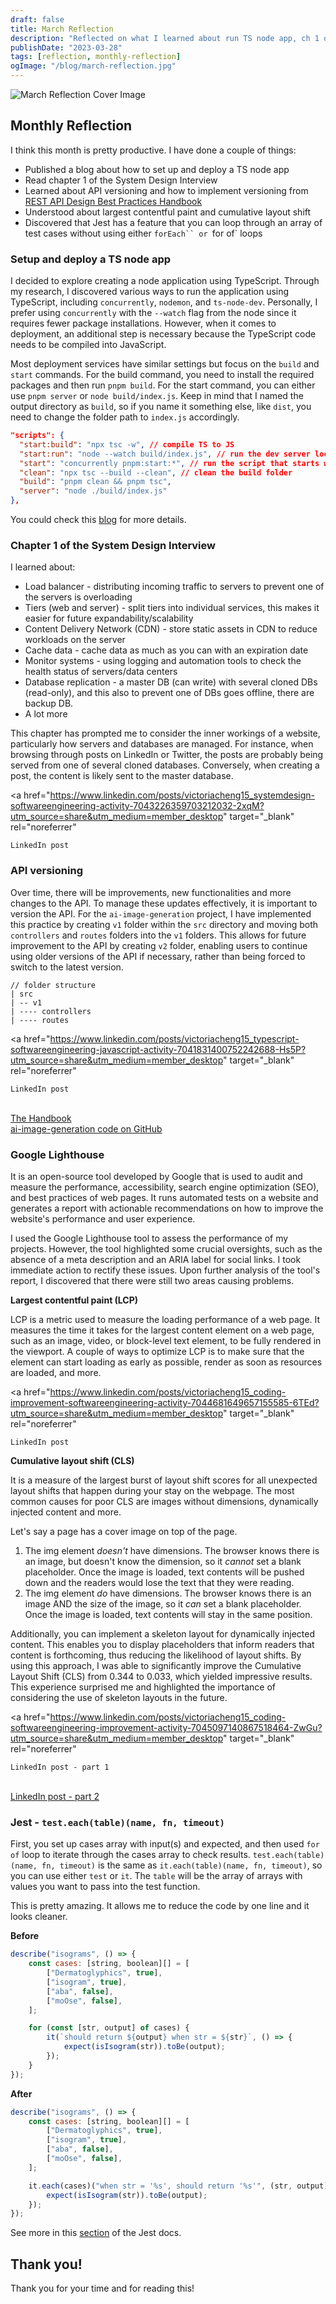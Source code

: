```yaml
---
draft: false
title: March Reflection
description: "Reflected on what I learned about run TS node app, ch 1 of the System Design, LCP and CLS from Lighthouse, and run a tests array with one of Jest's features."
publishDate: "2023-03-28"
tags: [reflection, monthly-reflection]
ogImage: "/blog/march-reflection.jpg"
---
```


![March Reflection Cover Image](/blog/march-reflection.jpg)

## Monthly Reflection

I think this month is pretty productive. I have done a couple of things:

- Published a blog about how to set up and deploy a TS node app
- Read chapter 1 of the System Design Interview
- Learned about API versioning and how to implement versioning from <a href="https://www.freecodecamp.org/news/rest-api-design-best-practices-build-a-rest-api" target="_blank" rel="noreferrer">REST API Design Best Practices Handbook</a>
- Understood about largest contentful paint and cumulative layout shift
- Discovered that Jest has a feature that you can loop through an array of test cases without using either ` forEach`` or  `for of` loops

### Setup and deploy a TS node app

I decided to explore creating a node application using TypeScript. Through my research, I discovered various ways to run the application using TypeScript, including `concurrently`, `nodemon`, and `ts-node-dev`. Personally, I prefer using `concurrently` with the `--watch` flag from the node since it requires fewer package installations. However, when it comes to deployment, an additional step is necessary because the TypeScript code needs to be compiled into JavaScript.

Most deployment services have similar settings but focus on the `build` and `start` commands. For the build command, you need to install the required packages and then run `pnpm build`. For the start command, you can either use `pnpm server` or `node build/index.js`. Keep in mind that I named the output directory as `build`, so if you name it something else, like `dist`, you need to change the folder path to `index.js` accordingly.

```json
"scripts": {
  "start:build": "npx tsc -w", // compile TS to JS
  "start:run": "node --watch build/index.js", // run the dev server locally with index.js
  "start": "concurrently pnpm:start:*", // run the script that starts with "start:"
  "clean": "npx tsc --build --clean", // clean the build folder
  "build": "pnpm clean && pnpm tsc",
  "server": "node ./build/index.js"
},
```

You could check this <a href="https://victoriacheng15.vercel.app/posts/a-simple-guide-to-setting-up-and-deploying-node-with-typescript" target="_blank" rel="noreferrer">blog</a> for more details.

### Chapter 1 of the System Design Interview

I learned about:

- Load balancer - distributing incoming traffic to servers to prevent one of the servers is overloading
- Tiers (web and server) - split tiers into individual services, this makes it easier for future expandability/scalability
- Content Delivery Network (CDN) - store static assets in CDN to reduce workloads on the server
- Cache data - cache data as much as you can with an expiration date
- Monitor systems - using logging and automation tools to check the health status of servers/data centers
- Database replication - a master DB (can write) with several cloned DBs (read-only), and this also to prevent one of DBs goes offline, there are backup DB.
- A lot more

This chapter has prompted me to consider the inner workings of a website, particularly how servers and databases are managed. For instance, when browsing through posts on LinkedIn or Twitter, the posts are probably being served from one of several cloned databases. Conversely, when creating a post, the content is likely sent to the master database.

<a
	href="https://www.linkedin.com/posts/victoriacheng15_systemdesign-softwareengineering-activity-7043226359703212032-2xqM?utm_source=share&utm_medium=member_desktop"
	target="_blank"
	rel="noreferrer"
>
	LinkedIn post
</a>

### API versioning

Over time, there will be improvements, new functionalities and more changes to the API. To manage these updates effectively, it is important to version the API. For the `ai-image-generation` project, I have implemented this practice by creating `v1` folder within the `src` directory and moving both `controllers` and `routes` folders into the `v1` folders. This allows for future improvement to the API by creating `v2` folder, enabling users to continue using older versions of the API if necessary, rather than being forced to switch to the latest version.

```
// folder structure
| src
| -- v1
| ---- controllers
| ---- routes
```

<a
	href="https://www.linkedin.com/posts/victoriacheng15_typescript-softwareengineering-javascript-activity-7041831400752242688-Hs5P?utm_source=share&utm_medium=member_desktop"
	target="_blank"
	rel="noreferrer"
>
	LinkedIn post
</a>
<br />
<a
	href="https://www.freecodecamp.org/news/rest-api-design-best-practices-build-a-rest-api"
	target="_blank"
	rel="noreferrer"
>
	The Handbook
</a>
<br />
<a
	href="https://github.com/victoriacheng15/ai-image-generation/tree/main/server/src/v1"
	target="_blank"
	rel="noreferrer"
>
	ai-image-generation code on GitHub
</a>

### Google Lighthouse

It is an open-source tool developed by Google that is used to audit and measure the performance, accessibility, search engine optimization (SEO), and best practices of web pages. It runs automated tests on a website and generates a report with actionable recommendations on how to improve the website's performance and user experience.

I used the Google Lighthouse tool to assess the performance of my projects. However, the tool highlighted some crucial oversights, such as the absence of a meta description and an ARIA label for social links. I took immediate action to rectify these issues. Upon further analysis of the tool's report, I discovered that there were still two areas causing problems.

**Largest contentful paint (LCP)**

LCP is a metric used to measure the loading performance of a web page. It measures the time it takes for the largest content element on a web page, such as an image, video, or block-level text element, to be fully rendered in the viewport. A couple of ways to optimize LCP is to make sure that the element can start loading as early as possible, render as soon as resources are loaded, and more.

<a
	href="https://www.linkedin.com/posts/victoriacheng15_coding-improvement-softwareengineering-activity-7044681649657155585-6TEd?utm_source=share&utm_medium=member_desktop"
	target="_blank"
	rel="noreferrer"
>
	LinkedIn post
</a>

**Cumulative layout shift (CLS)**

It is a measure of the largest burst of layout shift scores for all unexpected layout shifts that happen during your stay on the webpage. The most common causes for poor CLS are images without dimensions, dynamically injected content and more.

Let's say a page has a cover image on top of the page.

1. The img element _doesn't_ have dimensions. The browser knows there is an image, but doesn't know the dimension, so it _cannot_ set a blank placeholder. Once the image is loaded, text contents will be pushed down and the readers would lose the text that they were reading.
2. The img element _do_ have dimensions. The browser knows there is an image AND the size of the image, so it _can_ set a blank placeholder. Once the image is loaded, text contents will stay in the same position.

Additionally, you can implement a skeleton layout for dynamically injected content. This enables you to display placeholders that inform readers that content is forthcoming, thus reducing the likelihood of layout shifts. By using this approach, I was able to significantly improve the Cumulative Layout Shift (CLS) from 0.344 to 0.033, which yielded impressive results. This experience surprised me and highlighted the importance of considering the use of skeleton layouts in the future.

<a
	href="https://www.linkedin.com/posts/victoriacheng15_coding-softwareengineering-improvement-activity-7045097140867518464-ZwGu?utm_source=share&utm_medium=member_desktop"
	target="_blank"
	rel="noreferrer"
>
	LinkedIn post - part 1
</a>
<br />
<a
	href="https://www.linkedin.com/posts/victoriacheng15_coding-softewareengineering-nextjs-activity-7046171092901646336-lhXW?utm_source=share&utm_medium=member_desktop"
	target="_blank"
	rel="noreferrer"
>
	LinkedIn post - part 2
</a>

### Jest - `test.each(table)(name, fn, timeout)`

First, you set up cases array with input(s) and expected, and then used `for of` loop to iterate through the cases array to check results. `test.each(table)(name, fn, timeout)` is the same as `it.each(table)(name, fn, timeout)`, so you can use either `test` or `it`. The `table` will be the array of arrays with values you want to pass into the test function.

This is pretty amazing. It allows me to reduce the code by one line and it looks cleaner.

**Before**

```js
describe("isograms", () => {
	const cases: [string, boolean][] = [
		["Dermatoglyphics", true],
		["isogram", true],
		["aba", false],
		["moOse", false],
	];

	for (const [str, output] of cases) {
		it(`should return ${output} when str = ${str}`, () => {
			expect(isIsogram(str)).toBe(output);
		});
	}
});
```

**After**

```js
describe("isograms", () => {
	const cases: [string, boolean][] = [
		["Dermatoglyphics", true],
		["isogram", true],
		["aba", false],
		["moOse", false],
	];

	it.each(cases)("when str = '%s', should return '%s'", (str, output) => {
		expect(isIsogram(str)).toBe(output);
	});
});
```

See more in this <a href="https://jestjs.io/docs/api#testeachtablename-fn-timeout" target="_blank" rel="noreferrer">section</a> of the Jest docs.

## Thank you!

Thank you for your time and for reading this!
